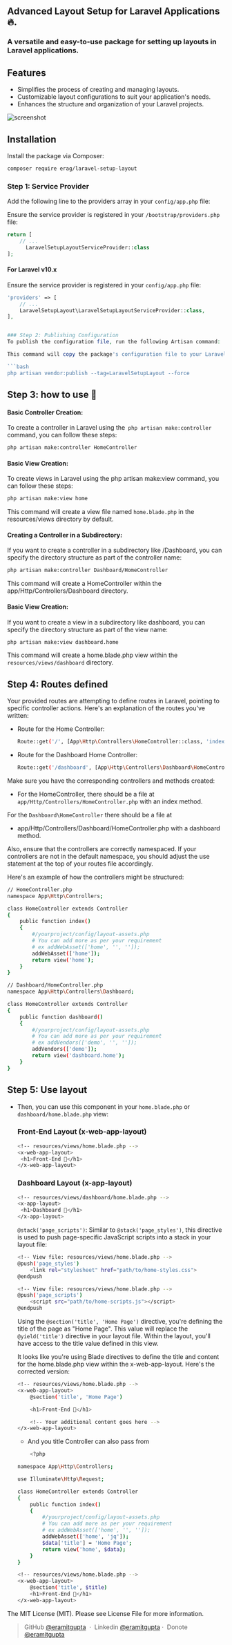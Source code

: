 
## Advanced Layout Setup for Laravel Applications 🔥.
### A versatile and easy-to-use package for setting up layouts in Laravel applications.

## Features
- Simplifies the process of creating and managing layouts.
- Customizable layout configurations to suit your application's needs.
- Enhances the structure and organization of your Laravel projects.

![screenshot](https://raw.githubusercontent.com/eramitgupta/files/main/laravel-setup-layout.gif)

## Installation
Install the package via Composer:

```bash
composer require erag/laravel-setup-layout
```


### Step 1: Service Provider
Add the following line to the providers array in your `config/app.php` file:

Ensure the service provider is registered in your `/bootstrap/providers.php` file:

```php
return [
    // ...
      LaravelSetupLayoutServiceProvider::class
];
```

#### For Laravel v10.x

Ensure the service provider is registered in your `config/app.php` file:

```php
'providers' => [
    // ...
    LaravelSetupLayout\LaravelSetupLayoutServiceProvider::class,
],


### Step 2: Publishing Configuration
To publish the configuration file, run the following Artisan command:

This command will copy the package's configuration file to your Laravel application, allowing you to customize layout settings according to your needs.

```bash
php artisan vendor:publish --tag=LaravelSetupLayout --force
```

## Step 3: how to use 🤔 

#### Basic Controller Creation:

To create a controller in Laravel using the` php artisan make:controller` command, you can follow these steps:
```bash 
php artisan make:controller HomeController
```

####  Basic View Creation:
To create views in Laravel using the php artisan make:view command, you can follow these steps:

```bash  
php artisan make:view home
```
This command will create a view file named `home.blade.php` in the resources/views directory by default.


#### Creating a Controller in a Subdirectory:
If you want to create a controller in a subdirectory like /Dashboard, you can specify the directory structure as part of the controller name:

```bash  
php artisan make:controller Dashboard/HomeController
```
This command will create a HomeController within the app/Http/Controllers/Dashboard directory.

####  Basic View Creation:
If you want to create a view in a subdirectory like dashboard, you can specify the directory structure as part of the view name:

```bash
php artisan make:view dashboard.home
```

This command will create a home.blade.php view within the `resources/views/dashboard` directory.


## Step 4: Routes defined  

Your provided routes are attempting to define routes in Laravel, pointing to specific controller actions. Here's an explanation of the routes you've written:

 - Route for the Home Controller:
     ```bash 
     Route::get('/', [App\Http\Controllers\HomeController::class, 'index']);
     ```
 - Route for the Dashboard Home Controller:

     ```bash  
     Route::get('/dashboard', [App\Http\Controllers\Dashboard\HomeController::class, 'dashboard']);
     ```
Make sure you have the corresponding controllers and methods created:

 - For the HomeController, there should be a file at `app/Http/Controllers/HomeController.php` with an index method.

For the `Dashboard\HomeController` there should be a file at 

 - app/Http/Controllers/Dashboard/HomeController.php with a dashboard method.

 Also, ensure that the controllers are correctly namespaced. If your controllers are not in the default namespace, you should adjust the use statement at the top of your routes file accordingly.

Here's an example of how the controllers might be structured:

```bash
// HomeController.php
namespace App\Http\Controllers;

class HomeController extends Controller
{
    public function index()
    {
        #/yourproject/config/layout-assets.php
        # You can add more as per your requirement
        # ex addWebAsset(['home', '', '']);
        addWebAsset(['home']);
        return view('home');
    }
}

// Dashboard/HomeController.php
namespace App\Http\Controllers\Dashboard;

class HomeController extends Controller
{
    public function dashboard()
    {
        #/yourproject/config/layout-assets.php
        # You can add more as per your requirement
        # ex addVendors(['demo', '', '']);
        addVendors(['demo']);
        return view('dashboard.home');
    }
}
```

## Step 5: Use layout   
 - Then, you can use this component in your `home.blade.php` or `dashboard/home.blade.php` view:
   ### Front-End Layout (x-web-app-layout)

     ```bash
     <!-- resources/views/home.blade.php -->
     <x-web-app-layout>
      <h1>Front-End 👋</h1>
     </x-web-app-layout>
     ```
     ### Dashboard Layout (x-app-layout)

     ```bash
     <!-- resources/views/dashboard/home.blade.php -->
     <x-app-layout>
      <h1>Dashboard 👋</h1>
     </x-app-layout>
     ```

     `@stack('page_scripts')`: Similar to `@stack('page_styles')`, this directive is used to push page-specific JavaScript scripts into a stack in your layout file:

    ```bash
    <!-- View file: resources/views/home.blade.php -->
    @push('page_styles')
        <link rel="stylesheet" href="path/to/home-styles.css">
    @endpush

    <!-- View file: resources/views/home.blade.php -->
    @push('page_scripts')
        <script src="path/to/home-scripts.js"></script>
    @endpush

    ```

    Using the `@section('title', 'Home Page')` directive, you're defining the title of the page as "Home Page". This value will replace the `@yield('title')` directive in your layout file.
    Within the layout, you'll have access to the title value defined in this view.

    It looks like you're using Blade directives to define the title and content for the home.blade.php view within the x-web-app-layout. Here's the corrected version:
    
    ```bash
    <!-- resources/views/home.blade.php -->
    <x-web-app-layout>
        @section('title', 'Home Page')

        <h1>Front-End 👋</h1>

        <!-- Your additional content goes here -->
    </x-web-app-layout>
    ```
    - And you title Controller can also pass from
    ```bash 
        <?php

    namespace App\Http\Controllers;

    use Illuminate\Http\Request;

    class HomeController extends Controller
    {
        public function index()
        {
            #/yourproject/config/layout-assets.php
            # You can add more as per your requirement
            # ex addWebAsset(['home', '', '']);
            addWebAsset(['home', 'jq']);
            $data['title'] = 'Home Page';
            return view('home', $data);
        }
    }

    <!-- resources/views/home.blade.php -->
    <x-web-app-layout>
        @section('title', $title)
        <h1>Front-End 👋</h1>
    </x-web-app-layout>
    ```










The MIT License (MIT). Please see License File for more information.

> GitHub [@eramitgupta](https://github.com/eramitgupta) &nbsp;&middot;&nbsp;
> Linkedin [@eramitgupta](https://www.linkedin.com/in/eramitgupta/)&nbsp;&middot;&nbsp;
> Donote [@eramitgupta](https://paypal.me/teamdevgeek/)

